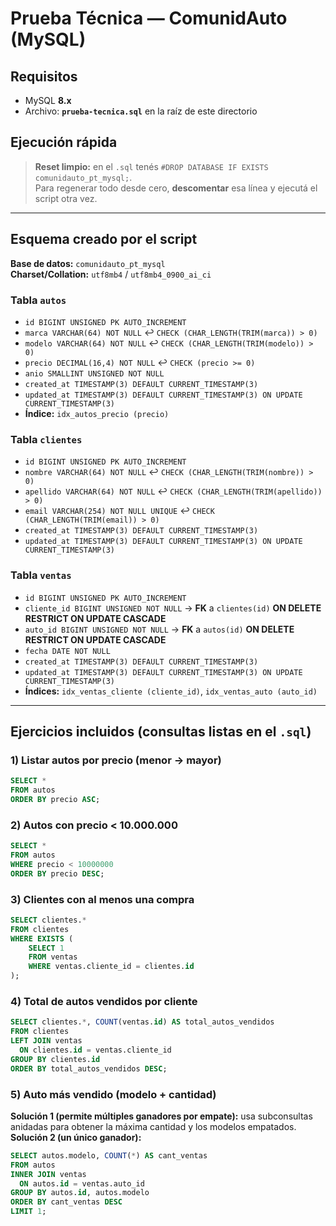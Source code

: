 # Prueba Técnica — ComunidAuto (MySQL)

## Requisitos

- MySQL **8.x**
- Archivo: **`prueba-tecnica.sql`** en la raíz de este directorio

## Ejecución rápida

> **Reset limpio:** en el `.sql` tenés `#DROP DATABASE IF EXISTS comunidauto_pt_mysql;`.  
> Para regenerar todo desde cero, **descomentar** esa línea y ejecutá el script otra vez.

---

## Esquema creado por el script

**Base de datos:** `comunidauto_pt_mysql`  
**Charset/Collation:** `utf8mb4` / `utf8mb4_0900_ai_ci` 

### Tabla `autos`

- `id BIGINT UNSIGNED PK AUTO_INCREMENT`
- `marca VARCHAR(64) NOT NULL`  ↩︎ `CHECK (CHAR_LENGTH(TRIM(marca)) > 0)`
- `modelo VARCHAR(64) NOT NULL` ↩︎ `CHECK (CHAR_LENGTH(TRIM(modelo)) > 0)`
- `precio DECIMAL(16,4) NOT NULL` ↩︎ `CHECK (precio >= 0)`
- `anio SMALLINT UNSIGNED NOT NULL`
- `created_at TIMESTAMP(3) DEFAULT CURRENT_TIMESTAMP(3)`
- `updated_at TIMESTAMP(3) DEFAULT CURRENT_TIMESTAMP(3) ON UPDATE CURRENT_TIMESTAMP(3)`
- **Índice:** `idx_autos_precio (precio)`

### Tabla `clientes`

- `id BIGINT UNSIGNED PK AUTO_INCREMENT`
- `nombre VARCHAR(64) NOT NULL`  ↩︎ `CHECK (CHAR_LENGTH(TRIM(nombre)) > 0)`
- `apellido VARCHAR(64) NOT NULL` ↩︎ `CHECK (CHAR_LENGTH(TRIM(apellido)) > 0)`
- `email VARCHAR(254) NOT NULL UNIQUE` ↩︎ `CHECK (CHAR_LENGTH(TRIM(email)) > 0)`
- `created_at TIMESTAMP(3) DEFAULT CURRENT_TIMESTAMP(3)`
- `updated_at TIMESTAMP(3) DEFAULT CURRENT_TIMESTAMP(3) ON UPDATE CURRENT_TIMESTAMP(3)`

### Tabla `ventas`

- `id BIGINT UNSIGNED PK AUTO_INCREMENT`
- `cliente_id BIGINT UNSIGNED NOT NULL` → **FK** a `clientes(id)` **ON DELETE RESTRICT ON UPDATE CASCADE**
- `auto_id BIGINT UNSIGNED NOT NULL`    → **FK** a `autos(id)` **ON DELETE RESTRICT ON UPDATE CASCADE**
- `fecha DATE NOT NULL`
- `created_at TIMESTAMP(3) DEFAULT CURRENT_TIMESTAMP(3)`
- `updated_at TIMESTAMP(3) DEFAULT CURRENT_TIMESTAMP(3) ON UPDATE CURRENT_TIMESTAMP(3)`
- **Índices:** `idx_ventas_cliente (cliente_id)`, `idx_ventas_auto (auto_id)`

---

## Ejercicios incluidos (consultas listas en el `.sql`)

### 1) Listar autos por precio (menor → mayor)

```sql
SELECT *
FROM autos
ORDER BY precio ASC;
```

### 2) Autos con precio < 10.000.000

```sql
SELECT *
FROM autos
WHERE precio < 10000000
ORDER BY precio DESC;
```

### 3) Clientes con al menos una compra

```sql
SELECT clientes.*
FROM clientes
WHERE EXISTS (
    SELECT 1
    FROM ventas
    WHERE ventas.cliente_id = clientes.id
);
```

### 4) Total de autos vendidos por cliente

```sql
SELECT clientes.*, COUNT(ventas.id) AS total_autos_vendidos
FROM clientes
LEFT JOIN ventas
  ON clientes.id = ventas.cliente_id
GROUP BY clientes.id
ORDER BY total_autos_vendidos DESC;
```

### 5) Auto más vendido (modelo + cantidad)

**Solución 1 (permite múltiples ganadores por empate):** usa subconsultas anidadas para obtener la máxima cantidad y los modelos empatados.  
**Solución 2 (un único ganador):**

```sql
SELECT autos.modelo, COUNT(*) AS cant_ventas
FROM autos
INNER JOIN ventas
  ON autos.id = ventas.auto_id
GROUP BY autos.id, autos.modelo
ORDER BY cant_ventas DESC
LIMIT 1;
```
